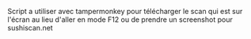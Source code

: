 Script a utiliser avec tampermonkey pour télécharger le scan qui est sur l'écran au lieu d'aller en mode F12 ou de prendre un screenshot pour sushiscan.net